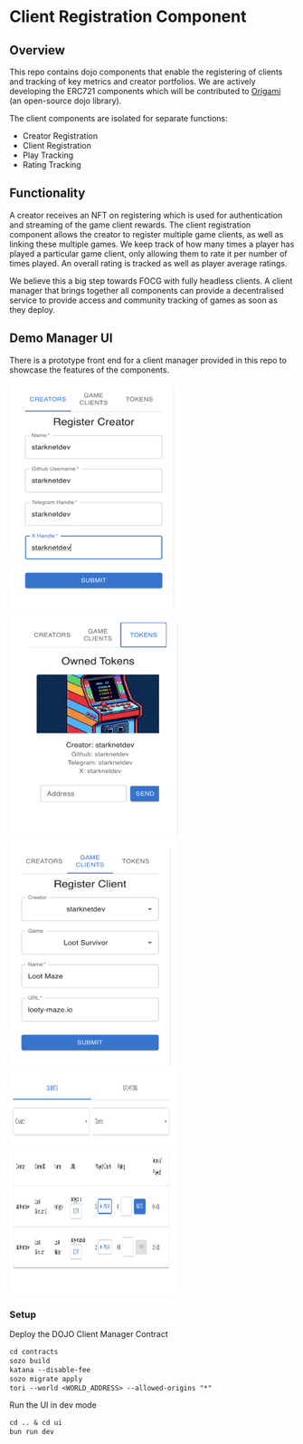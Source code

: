# Client Registration Component

## Overview

This repo contains dojo components that enable the registering of clients and tracking of key metrics and creator portfolios. We are actively developing the ERC721 components which will be contributed to [Origami](https://github.com/dojoengine/origami) (an open-source dojo library).

The client components are isolated for separate functions:

- Creator Registration
- Client Registration
- Play Tracking
- Rating Tracking

## Functionality

A creator receives an NFT on registering which is used for authentication and streaming of the game client rewards. The client registration component allows the creator to register multiple game clients, as well as linking these multiple games. We keep track of how many times a player has played a particular game client, only allowing them to rate it per number of times played. An overall rating is tracked as well as player average ratings.

We believe this a big step towards FOCG with fully headless clients. A client manager that brings together all components can provide a decentralised service to provide access and community tracking of games as soon as they deploy.

## Demo Manager UI

There is a prototype front end for a client manager provided in this repo to showcase the features of the components.

<img src="images/creator-registration.png" width="300" height="400" alt="Creator Registration">
<img src="images/creator-tokens.png" width="300" height="400" alt="Creator Tokens">
<img src="images/client-registration.png" width="300" height="400" alt="Client Registration">
<img src="images/client-table.png" width="300" height="400" alt="Client Table">

### Setup

Deploy the DOJO Client Manager Contract

```
cd contracts
sozo build
katana --disable-fee
sozo migrate apply
tori --world <WORLD_ADDRESS> --allowed-origins "*"
```

Run the UI in dev mode

```
cd .. & cd ui
bun run dev
```